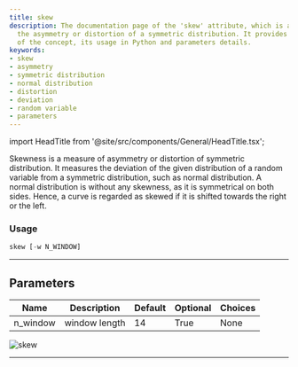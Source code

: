 ```yaml
---
title: skew
description: The documentation page of the 'skew' attribute, which is a measure of
  the asymmetry or distortion of a symmetric distribution. It provides explanation
  of the concept, its usage in Python and parameters details.
keywords:
- skew
- asymmetry
- symmetric distribution
- normal distribution
- distortion
- deviation
- random variable
- parameters
---
```


import HeadTitle from '@site/src/components/General/HeadTitle.tsx';

<HeadTitle title="economy/qa/skew - Reference | OpenBB Terminal Docs" />

Skewness is a measure of asymmetry or distortion of symmetric distribution. It measures the deviation of the given distribution of a random variable from a symmetric distribution, such as normal distribution. A normal distribution is without any skewness, as it is symmetrical on both sides. Hence, a curve is regarded as skewed if it is shifted towards the right or the left.

### Usage

```python
skew [-w N_WINDOW]
```

---

## Parameters

| Name | Description | Default | Optional | Choices |
| ---- | ----------- | ------- | -------- | ------- |
| n_window | window length | 14 | True | None |

![skew](https://user-images.githubusercontent.com/46355364/154308298-7528be2a-05f5-44b8-a479-d4716b2a6c6e.png)

---
